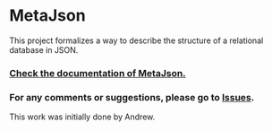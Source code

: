 # MetaJson
This project formalizes a way to describe the structure of a relational database in JSON. 

### [Check the documentation of MetaJson.](https://HDI-Project.github.io/MetaData.json/index)

### For any comments or suggestions, please go to [Issues](https://github.com/HDI-Project/MetaJson/issues). 

This work was initially done by Andrew. 
